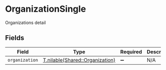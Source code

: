 # OrganizationSingle

Organizations detail


## Fields

| Field                                                                  | Type                                                                   | Required                                                               | Description                                                            |
| ---------------------------------------------------------------------- | ---------------------------------------------------------------------- | ---------------------------------------------------------------------- | ---------------------------------------------------------------------- |
| `organization`                                                         | [T.nilable(Shared::Organization)](../../models/shared/organization.md) | :heavy_minus_sign:                                                     | N/A                                                                    |
